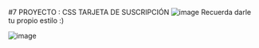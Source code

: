#7 PROYECTO : CSS
TARJETA DE SUSCRIPCIÓN
![image](https://github.com/JhojanBinary/-7-CSS/assets/102551448/024417c8-757c-43e0-9ce3-7b41c037ad3b)
Recuerda darle tu propio estilo :)

![image](https://github.com/JhojanBinary/-7-CSS/assets/102551448/6e6cad56-7d2e-40b6-a3b4-4d16605c0b84)
